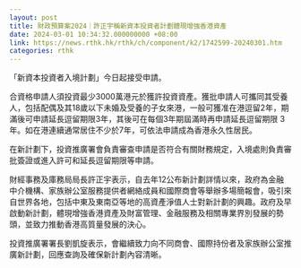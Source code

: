 ```yaml
---
layout: post
title: 財政預算案2024｜許正宇稱新資本投資者計劃體現增強香港資產
date: 2024-03-01 10:34:32.000000000 +08:00
link: https://news.rthk.hk/rthk/ch/component/k2/1742599-20240301.htm
categories: rthk
---
```


「新資本投資者入境計劃」今日起接受申請。

合資格申請人須投資最少3000萬港元於獲許投資資產。獲批申請人可攜同其受養人，包括配偶及其18歲以下未婚及受養的子女來港，一般可獲准在港逗留2年，期滿後可申請延長逗留期限3年，其後可在每個3年期屆滿時再申請延長逗留期限 3年。如在港連續通常居住不少於7年，可依法申請成為香港永久性居民。

在新計劃下，投資推廣署會負責審查申請是否符合有關財務規定，入境處則負責審批簽證或進入許可和延長逗留期限等申請。

財經事務及庫務局局長許正宇表示，自去年12公布新計劃詳情以來，政府為金融中介機構、家族辦公室服務提供者網絡成員和國際商會等舉辦多場簡報會，吸引來自世界各地，包括中東及東南亞等地的高資產淨值人士對新計劃的興趣。政府及早啟動新計劃，體現增強香港資產及財富管理、金融服務及相關專業界別發展的勢頭，並致力推動香港高質量發展的決心。

投資推廣署署長劉凱旋表示，會繼續致力向不同商會、國際持份者及家族辦公室推廣新計劃，回應查詢及確保新計劃內容清晰。
